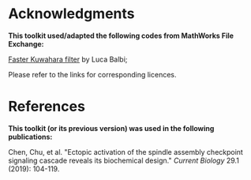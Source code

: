 # Acknowledgments
**This toolkit used/adapted the following codes from MathWorks File Exchange:**

[Faster Kuwahara filter](https://www.mathworks.com/matlabcentral/fileexchange/15027-faster-kuwahara-filter) by Luca Balbi;

Please refer to the links for corresponding licences.

# References
**This toolkit (or its previous version) was used in the following publications:**

Chen, Chu, et al. "Ectopic activation of the spindle assembly checkpoint signaling cascade reveals its biochemical design." *Current Biology* 29.1 (2019): 104-119.
